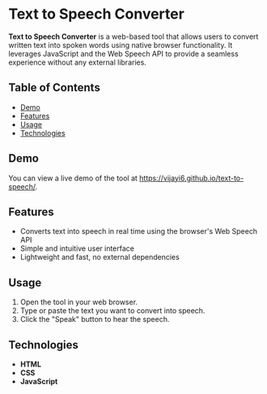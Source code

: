 # Text to Speech Converter

**Text to Speech Converter** is a web-based tool that allows users to convert written text into spoken words using native browser functionality. It leverages JavaScript and the Web Speech API to provide a seamless experience without any external libraries.

## Table of Contents

- [Demo](#demo)
- [Features](#features)
- [Usage](#usage)
- [Technologies](#technologies)


## Demo

You can view a live demo of the tool at https://vijayi6.github.io/text-to-speech/.

## Features

- Converts text into speech in real time using the browser's Web Speech API
- Simple and intuitive user interface
- Lightweight and fast, no external dependencies

## Usage

1. Open the tool in your web browser.
2. Type or paste the text you want to convert into speech.
3. Click the "Speak" button to hear the speech.


## Technologies

- **HTML**
- **CSS**
- **JavaScript**
